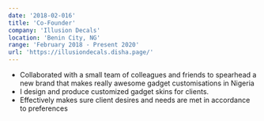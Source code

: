 ```yaml
---
date: '2018-02-016'
title: 'Co-Founder'
company: 'Illusion Decals'
location: 'Benin City, NG'
range: 'February 2018 - Present 2020'
url: 'https://illusiondecals.disha.page/'
---
```


- Collaborated with a small team of colleagues and friends to spearhead a new brand that makes really awesome gadget customisations in Nigeria
- I design and produce customized gadget skins for clients.
- Effectively makes sure client desires and needs are met in accordance to preferences
